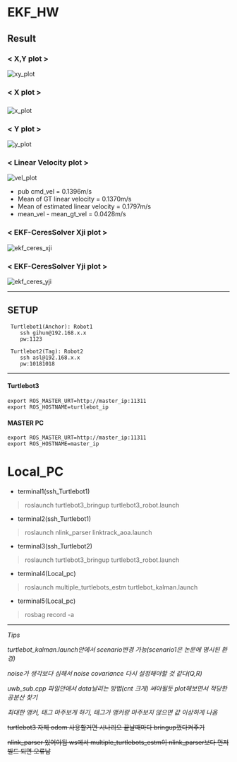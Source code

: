 # EKF_HW
## Result
### < X,Y plot >
![xy_plot](https://github.com/KYH04444/EKF_HW/assets/121211187/d3a8193e-9c89-45b7-bb66-575b90856b21)

### < X plot >

###


![x_plot](https://github.com/KYH04444/EKF_HW/assets/121211187/fa868073-f4fc-483d-be24-f0b132036326)

### < Y plot >


![y_plot](https://github.com/KYH04444/EKF_HW/assets/121211187/26ad6fef-6262-4a2c-81c8-42ea1881584f)


### < Linear Velocity plot >

![vel_plot](https://github.com/KYH04444/EKF_HW/assets/121211187/7621dcdd-e913-419a-87d1-5914031279c0)
- pub cmd_vel = 0.1396m/s
- Mean of GT linear velocity = 0.1370m/s
- Mean of estimated linear velocity =  0.1797m/s
- mean_vel - mean_gt_vel = 0.0428m/s
### < EKF-CeresSolver Xji plot >

![ekf_ceres_xji](https://github.com/KYH04444/EKF_HW/assets/121211187/e4ea534a-3867-422c-b540-e3363a183e27)

### < EKF-CeresSolver Yji plot >

![ekf_ceres_yji](https://github.com/KYH04444/EKF_HW/assets/121211187/33c3efc3-6bde-4809-9957-69ea0ac8759d)



---
## SETUP
     Turtlebot1(Anchor): Robot1
        ssh gihun@192.168.x.x
        pw:1123

     Turtlebot2(Tag): Robot2
        ssh asl@192.168.x.x
        pw:10181018
--- 

#### Turtlebot3

    export ROS_MASTER_URT=http://master_ip:11311
    export ROS_HOSTNAME=turtlebot_ip

#### MASTER PC

    export ROS_MASTER_URT=http://master_ip:11311
    export ROS_HOSTNAME=master_ip


# Local_PC

- terminal1(ssh_Turtlebot1)
>roslaunch turtlebot3_bringup turtlebot3_robot.launch 

- terminal2(ssh_Turtlebot1)
>roslaunch nlink_parser linktrack_aoa.launch 

- terminal3(ssh_Turtlebot2)
>roslaunch turtlebot3_bringup turtlebot3_robot.launch 

- terminal4(Local_pc)
>roslaunch multiple_turtlebots_estm turtlebot_kalman.launch 

- terminal5(Local_pc)
>rosbag record -a    

---------------
   
        
*Tips*

_turtlebot_kalman.launch안에서 scenario변경 가능(scenario1은 논문에 명시된 환경)_

_noise가 생각보다 심해서 noise covariance 다시 설정해야할 것 같다(Q,R)_

_uwb_sub.cpp 파일안에서 data날리는 방법(cnt 크게) 써야될듯 plot해보면서 적당한 공분산 찾기_
    
_최대한 앵커, 태그 마주보게 하기, 태그가 앵커랑 마주보지 않으면 값 이상하게 나옴_

~~turtlebot3 자체 odom 사용할거면 시나리오 끝날때마다 bringup껐다켜주기~~

~~nlink_parser 있어야됨 ws에서 multiple_turtlebots_estm이 nlink_parser보다 먼저 빌드 되면 오류남~~

